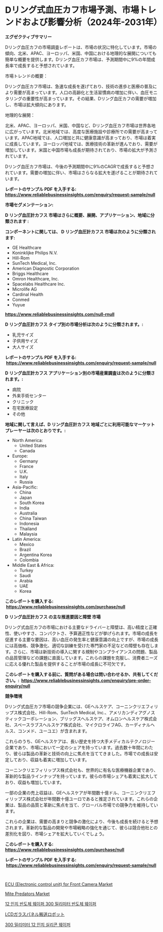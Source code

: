 <p><h1>Dリング式血圧カフ市場予測、市場トレンドおよび影響分析（2024年-2031年）</h1></p><p><strong>エグゼクティブサマリー</strong></p>
<p><p>Dリング血圧カフの市場調査レポートは、市場の状況に特化しています。市場の傾向、北米、APAC、ヨーロッパ、米国、中国における地理的な展開についても簡単な概要を提供します。Dリング血圧カフ市場は、予測期間中に9%の年間成長率で成長すると予想されています。</p><p>市場トレンドの概要：</p><p>Dリング血圧カフ市場は、急速な成長を遂げており、技術の進歩と医療の普及により需要が高まっています。人口の高齢化と生活習慣病の増加に伴い、血圧モニタリングの重要性が高まっています。その結果、Dリング血圧カフの需要が増加し、市場は拡大傾向にあります。</p><p>地理的な展開：</p><p>北米、APAC、ヨーロッパ、米国、中国など、Dリング血圧カフ市場は世界各地に広がっています。北米地域では、高度な医療施設や診療所での需要が高まっています。APAC地域では、人口増加と共に健康意識が高まっており、市場は着実に成長しています。ヨーロッパ地域では、医療技術の革新が進んでおり、需要が増加しています。米国と中国市場も成長が期待されており、市場の拡大が予測されています。</p><p>Dリング血圧カフ市場は、今後の予測期間中に9%のCAGRで成長すると予想されています。需要の増加に伴い、市場はさらなる拡大を遂げることが期待されています。</p></p>
<p><strong>レポートのサンプル PDF を入手する: <a href="https://www.reliablebusinessinsights.com/enquiry/request-sample/null">https://www.reliablebusinessinsights.com/enquiry/request-sample/null</a></strong></p>
<p><strong>市場セグメンテーション:</strong></p>
<p><strong> D リング血圧計カフス 市場はさらに概要、展開、アプリケーション、地域に分類されます :</strong></p>
<p><strong>コンポーネントに関しては、 D リング血圧計カフス 市場は次のように分類されます: &nbsp;</strong></p>
<p><ul><li>GE Healthcare</li><li>Koninklijke Philips N.V.</li><li>Hill-Rom</li><li>SunTech Medical, Inc.</li><li>American Diagnostic Corporation</li><li>Briggs Healthcare</li><li>Omron Healthcare, Inc.</li><li>Spacelabs Healthcare Inc.</li><li>Microlife AG</li><li>Cardinal Health</li><li>Conmed</li><li>Yuyue</li></ul></p>
<p><strong><a href="https://www.reliablebusinessinsights.com/null-rnull">https://www.reliablebusinessinsights.com/null-rnull</a></strong></p>
<p><strong> D リング血圧計カフス タイプ別の市場分析は次のように分類されます。:</strong></p>
<p><ul><li>乳児サイズ</li><li>子供用サイズ</li><li>大人サイズ</li></ul></p>
<p><strong>レポートのサンプル PDF を入手する: &nbsp;<a href="https://www.reliablebusinessinsights.com/enquiry/request-sample/null">https://www.reliablebusinessinsights.com/enquiry/request-sample/null</a></strong></p>
<p><strong> D リング血圧計カフス アプリケーション別の市場産業調査は次のように分類されます。:</strong></p>
<p><ul><li>病院</li><li>外来手術センター</li><li>クリニック</li><li>在宅医療設定</li><li>その他</li></ul></p>
<p><strong>地域に関して言えば、D リング血圧計カフス 地域ごとに利用可能なマーケットプレーヤーは次のとおりです。:</strong></p>
<p><ul>
    <li>
        North America:
        <ul>
            <li>United States</li>
            <li>Canada</li>
        </ul>
    </li>
    <li>
        Europe:
        <ul>
            <li>Germany</li>
            <li>France</li>
            <li>U.K.</li>
            <li>Italy</li>
            <li>Russia</li>
        </ul>
    </li>
    <li>
        Asia-Pacific:
        <ul>
            <li>China</li>
            <li>Japan</li>
            <li>South Korea</li>
            <li>India</li>
            <li>Australia</li>
            <li>China Taiwan</li>
            <li>Indonesia</li>
            <li>Thailand</li>
            <li>Malaysia</li>
        </ul>
    </li>
    <li>
        Latin America:
        <ul>
            <li>Mexico</li>
            <li>Brazil</li>
            <li>Argentina Korea</li>
            <li>Colombia</li>
        </ul>
    </li>
    <li>
        Middle East & Africa:
        <ul>
            <li>Turkey</li>
            <li>Saudi</li>
            <li>Arabia</li>
            <li>UAE</li>
            <li>Korea</li>
        </ul>
    </li>
    </ul></p>
<p><strong>このレポートを購入する: &nbsp;<a href="https://www.reliablebusinessinsights.com/purchase/null">https://www.reliablebusinessinsights.com/purchase/null</a></strong></p>
<p><strong>D リング血圧計カフス の主な推進要因と障壁 市場</strong></p>
<p><p>Dリング式血圧カフの市場における主要なドライバーと障壁は、高い精度と正確性、使いやすさ、コンパクトさ、予算適正性などが挙げられます。市場の成長を促進する主要な要因は、高い血圧の発生率と健康意識の向上ですが、市場の成長には高価格、競争激化、適切な訓練を受けた専門家の不足などの障壁も存在します。さらに、市場は新技術の導入に関する規制やコンプライアンスの問題、製品の品質管理などの課題に直面しています。これらの課題を克服し、消費者ニーズに応える優れた製品を提供することが市場の成長に不可欠です。</p></p>
<p><strong>このレポートを購入する前に、質問がある場合は問い合わせるか、共有してください。:&nbsp; <a href="https://www.reliablebusinessinsights.com/enquiry/pre-order-enquiry/null">https://www.reliablebusinessinsights.com/enquiry/pre-order-enquiry/null</a></strong></p>
<p><strong>競争環境</strong></p>
<p><p>Dリング式血圧カフ市場の競争企業には、GEヘルスケア、コーニンクリエフィリップス株式会社、Hill-Rom、SunTech Medical, Inc.、アメリカンディアグノスティックコーポレーション、ブリッグスヘルスケア、オムロンヘルスケア株式会社、スペースラブスヘルスケア株式会社、マイクロライフAG、カーディナルヘルス、コンメド、ユーユエ）が含まれます。</p><p>これらのうち、GEヘルスケアは、長い歴史を持つ大手メディカルテクノロジー企業であり、市場において一定のシェアを持っています。過去数十年間にわたり、彼らは製品の革新と技術の向上に焦点を当ててきました。市場での成長は安定しており、収益も着実に増加しています。</p><p>コーニンクリエフィリップス株式会社も、世界的に有名な医療機器企業であり、革新的な製品ラインナップを持っています。彼らの市場シェアも着実に拡大しており、収益も増加しています。</p><p>一部の企業の売上収益は、GEヘルスケアが年間数十億ドル、コーニンクリエフィリップス株式会社が年間数十億ユーロであると推定されています。これらの企業は、製品の品質と革新に焦点を当て、グローバル市場での競争力を維持しています。</p><p>これらの企業は、需要の高まりと競争の激化により、今後も成長を続けると予想されます。革新的な製品の開発や市場戦略の強化を通じて、彼らは競合他社との差別化を図り、市場シェアを拡大していくでしょう。</p></p>
<p><strong>このレポートを購入する: &nbsp; <a href="https://www.reliablebusinessinsights.com/purchase/null">https://www.reliablebusinessinsights.com/purchase/null</a></strong></p>
<p><strong>レポートのサンプル PDF を入手する: &nbsp;<a href="https://www.reliablebusinessinsights.com/enquiry/request-sample/null">https://www.reliablebusinessinsights.com/enquiry/request-sample/null</a></strong><strong></strong></p>
<p>&nbsp;</p>
<p><p><a href="https://github.com/DarrenSipes1990/Market-Research-Report-List-1/blob/main/ecu-electronic-control-unit-for-front-camera-market.md">ECU (Electronic control unit) for Front Camera Market</a></p><p><a href="https://github.com/castoriffic/Market-Research-Report-List-4/blob/main/mite-predators-market.md">Mite Predators Market</a></p><p><a href="https://github.com/AidenReinger/Market-Research-Report-List-1/blob/main/8128474122539.md">12 인치 반도체 웨이퍼 300 밀리미터 반도체 웨이퍼</a></p><p><a href="https://github.com/ihabdkwlxs948/Market-Research-Report-List-2/blob/main/9428680124522.md">LCDガラスパネル搬送ロボット</a></p><p><a href="https://github.com/gambitz1998/Market-Research-Report-List-1/blob/main/9827508122540.md">300 밀리미터 12 인치 실리콘 웨이퍼</a></p></p>